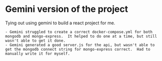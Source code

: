 # Gemini version of the project
Tying out using gemini to build a react project for me.

    - Gemini struggled to create a correct docker-compose.yml for both mongodb and mongo-express.  It helped to do one at a time, but still wasn't able to get it done.
    - Gemini generated a good server.js for the api, but wasn't able to get the mongodb connect string for mongo-express correct.  Had to manually write it for myself.